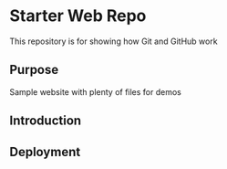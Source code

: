 # Starter Web Repo

This repository is for showing how Git and GitHub work

## Purpose

Sample website with plenty of files for demos


## Introduction

## Deployment
